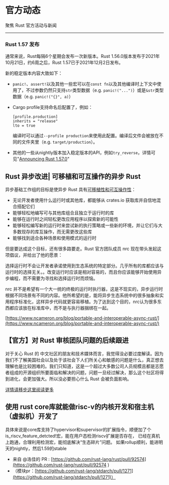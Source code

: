 # 官方动态

聚焦 Rust 官方活动与新闻

---

### Rust 1.57 发布

通常来说，Rust每隔6个星期会发布一次新版本。Rust 1.56.0版本发布于2021年10月21日，约6周之后，Rust 1.57已于2021年12月2日发布。

新的稳定版本内容大致如下：

- `panic!`、`assert!`以及其他一些宏可以在`const fn`以及其他编译时上下文中使用了，不过参数仍然只支持`str`类型数据（e.g. `panic!("...")`）或是`&str`类型数据（e.g. `panic!("{}", a)`）

- Cargo profile支持命名后配置了，例如：

  ```
  [profile.production]
  inherits = "release"
  lto = true
  ```

  编译时可以通过`--profile production`来使用此配置。编译后文件会被放在不同的文件夹里（e.g. `target/production`）。

- 其他的一些从nightly版本加入稳定版本的API，例如`try_reverse`，详情可见"[Announcing Rust 1.57.0](https://blog.rust-lang.org/2021/12/02/Rust-1.57.0.html)"


##  Rust 异步改进| 可移植和可互操作的异步 Rust

异步基础工作组的目标是使异步 Rust 具有[可移植性和可互操作性](https://rust-lang.github.io/wg-async-foundations/vision/roadmap/portable.html)：

- 无论开发者使用什么运行时或其他库，都能够从 crates.io 获取库并自信地混合搭配它们
- 能够轻松地编写可与其他库组合且独立于运行时的库
- 能够在运行时之间轻松更改应用程序以探索新的可能性
- 能够轻松编写新的运行时来尝试新的执行策略或一些新的环境，并让它们与大多数现存的库互操作，而无需更改这些库
- 能够找到适合各种场景和使用模式的运行时

但是要达成这个目标，还有很多路要走。Rust 官方团队成员 nrc 现在带头发起这项倡议，并给出了他的愿景：

选择运行时不会让开发者承诺使用到生态系统的特定部分。几乎所有的库都应该与运行时的选择无关。。改变运行时应该是相对容易的，而且你应该能够开始使用异步编程，而不需要为寻找和选择运行时而烦恼。

nrc 并不是希望有一个大一统的终极的运行时执行器，这是不现实的，异步运行时根据不同场景有不同的内容。他所希望的是，能将异步生态系统中的很多抽象和实用程序标准化，这样异步代码就更容易移植。为了达到这个目的，nrc认为很多东西都应该放在标准库中，而不是与执行器捆绑在一起。

[https://www.ncameron.org/blog/portable-and-interoperable-async-rust/](https://www.ncameron.org/blog/portable-and-interoperable-async-rust/)


##  【官方】对 Rust 审核团队问题的后续跟进

对于关心 Rust 的 中文社区的朋友和技术媒体而言，我觉得没必要过度解读。因为我们不了解美国社会以及处于该社会下人们所关心和敏感的问题是什么，真正想去理解也是比较困难的。我们只知道，这是一个超过大多数公司人员规模且都是志愿者组成的开源组织所要面临和解决的问题，问题一旦经过解决，那么这个社区将得到进化，会更加强大。所以没必要担心什么 Rust 会被负面影响。

[详情请移步这里阅读更多](./rust-mod-team-follow-up.md)

## 使用 rust core库就能做risc-v的内核开发和宿主机（虚拟机）开发了

具体来说是core库支持了hypervisor和supervisor的扩展指令，顺便加了个is_riscv_feature_detcted!宏，能在用户态检测riscv扩展是否存在，
已经在真机上跑通，合理利用检测宏，能彻底解决“生态碎片”问题。
如果rollup顺利，能进明天的nightly，然后1.59的stable  

- 来自 @洛佳的 PR : [https://github.com/rust-lang/rust/pull/92574](https://github.com/rust-lang/rust/pull/92574  )
- （模块pr：[https://github.com/rust-lang/stdarch/pull/1271](https://github.com/rust-lang/stdarch/pull/1271)）